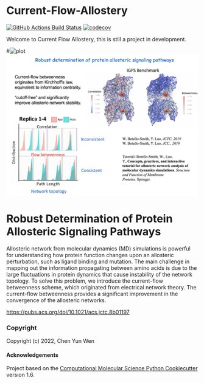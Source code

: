 Current-Flow-Allostery
==============================
[//]: # (Badges)
[![GitHub Actions Build Status](https://github.com/REPLACE_WITH_OWNER_ACCOUNT/test/workflows/CI/badge.svg)](https://github.com/REPLACE_WITH_OWNER_ACCOUNT/test/actions?query=workflow%3ACI)
[![codecov](https://codecov.io/gh/REPLACE_WITH_OWNER_ACCOUNT/test/branch/master/graph/badge.svg)](https://codecov.io/gh/REPLACE_WITH_OWNER_ACCOUNT/test/branch/master)

Welcome to Current Flow Allostery, this is still a project in development.

#![plot](./directory_1/directory_2/.../directory_n/plot.png)
![Robust_Determination_of_Protein_Allosteric_Signaling_Pathways](./pics/Robust_Determination_of_Protein_Allosteric_Signaling_Pathways.png)

Robust Determination of Protein Allosteric Signaling Pathways
=============================================================
Allosteric network from molecular dynamics (MD) simulations is powerful for understanding how protein function changes upon an allosteric perturbation, such as ligand binding and mutation. The main challenge in mapping out the information propagating between amino acids is due to the large fluctuations in protein dynamics that cause instability of the network topology. To solve this problem, we introduce the current-flow betweenness scheme, which originated from electrical network theory. The current-flow betweenness provides a significant improvement in the convergence of the allosteric networks.

https://pubs.acs.org/doi/10.1021/acs.jctc.8b01197

### Copyright

Copyright (c) 2022, Chen Yun Wen


#### Acknowledgements
 
Project based on the 
[Computational Molecular Science Python Cookiecutter](https://github.com/molssi/cookiecutter-cms) version 1.6.


